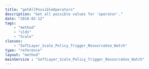 ```yaml
---
title: "getAllPossibleOperators"
description: "Get all possible values for 'operator'."
date: "2018-02-12"
tags:
    - "method"
    - "sldn"
    - "Scale"
classes:
    - "SoftLayer_Scale_Policy_Trigger_ResourceUse_Watch"
type: "reference"
layout: "method"
mainService : "SoftLayer_Scale_Policy_Trigger_ResourceUse_Watch"
---
```

